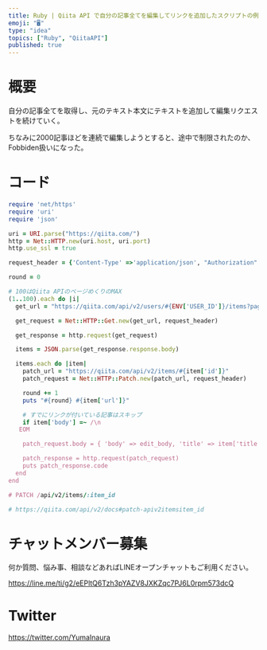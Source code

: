 ```yaml
---
title: Ruby | Qiita API で自分の記事全てを編集してリンクを追加したスクリプトの例
emoji: "🖥"
type: "idea"
topics: ["Ruby", "QiitaAPI"]
published: true
---
```


# 概要

自分の記事全てを取得し、元のテキスト本文にテキストを追加して編集リクエストを続けていく。

ちなみに2000記事ほどを連続で編集しようとすると、途中で制限されたのか、Fobbiden扱いになった。

# コード

```rb
require 'net/https'
require 'uri'
require 'json'

uri = URI.parse("https://qiita.com/")
http = Net::HTTP.new(uri.host, uri.port)
http.use_ssl = true

request_header = {'Content-Type' =>'application/json', "Authorization" => "Bearer #{ENV['TOKEN']}"}

round = 0

# 100はQiita APIのページめくりのMAX
(1..100).each do |i|
  get_url = "https://qiita.com/api/v2/users/#{ENV['USER_ID']}/items?page=#{i}&per_page=100"

  get_request = Net::HTTP::Get.new(get_url, request_header)

  get_response = http.request(get_request)

  items = JSON.parse(get_response.response.body)

  items.each do |item|
    patch_url = "https://qiita.com/api/v2/items/#{item['id']}"
    patch_request = Net::HTTP::Patch.new(patch_url, request_header)

    round += 1
    puts "#{round} #{item['url']}"

    # すでにリンクが付いている記事はスキップ
    if item['body'] =~ /\n
   EOM

    patch_request.body = { 'body' => edit_body, 'title' => item['title'] }.to_json

    patch_response = http.request(patch_request)
    puts patch_response.code
  end
end

# PATCH /api/v2/items/:item_id

# https://qiita.com/api/v2/docs#patch-apiv2itemsitem_id
```













<!-- Update From Qiita API -->

# チャットメンバー募集


何か質問、悩み事、相談などあればLINEオープンチャットもご利用ください。

https://line.me/ti/g2/eEPltQ6Tzh3pYAZV8JXKZqc7PJ6L0rpm573dcQ





# Twitter


https://twitter.com/YumaInaura


<!-- Update From Qiita API -->


